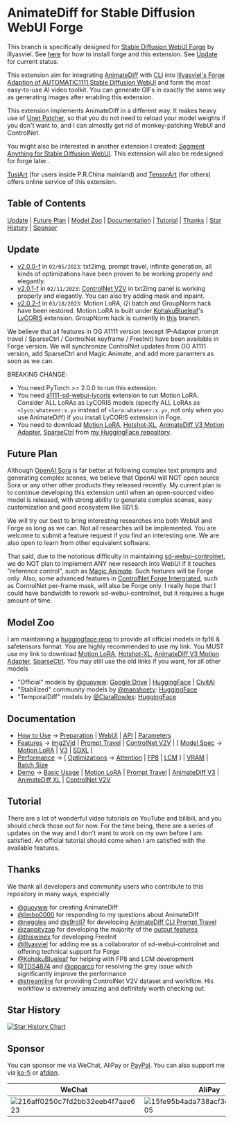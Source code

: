 # AnimateDiff for Stable Diffusion WebUI Forge
This branch is specifically designed for [Stable Diffusion WebUI Forge](https://github.com/lllyasviel/stable-diffusion-webui-forge) by lllyasviel. See [here](docs/how-to-use.md#preparation) for how to install forge and this extension. See [Update](#update) for current status.

This extension aim for integrating [AnimateDiff](https://github.com/guoyww/AnimateDiff/) with [CLI](https://github.com/s9roll7/animatediff-cli-prompt-travel) into [lllyasviel's Forge Adaption of AUTOMATIC1111 Stable Diffusion WebUI](https://github.com/lllyasviel/stable-diffusion-webui-forge) and form the most easy-to-use AI video toolkit. You can generate GIFs in exactly the same way as generating images after enabling this extension.

This extension implements AnimateDiff in a different way. It makes heavy use of [Unet Patcher](https://github.com/lllyasviel/stable-diffusion-webui-forge?tab=readme-ov-file#unet-patcher), so that you do not need to reload your model weights if you don't want to, and I can almostly get rid of monkey-patching WebUI and ControlNet.

You might also be interested in another extension I created: [Segment Anything for Stable Diffusion WebUI](https://github.com/continue-revolution/sd-webui-segment-anything). This extension will also be redesigned for forge later..

[TusiArt](https://tusiart.com/) (for users inside P.R.China mainland) and [TensorArt](https://tensor.art/) (for others) offers online service of this extension.


## Table of Contents
[Update](#update) | [Future Plan](#future-plan) | [Model Zoo](#model-zoo) | [Documentation](#documentation) | [Tutorial](#tutorial) | [Thanks](#thanks) | [Star History](#star-history) | [Sponsor](#sponsor)


## Update
- [v2.0.0-f](https://github.com/continue-revolution/sd-webui-animatediff/tree/v2.0.0-f) in `02/05/2023`: txt2img, prompt travel, infinite generation, all kinds of optimizations have been proven to be working properly and elegantly.
- [v2.0.1-f](https://github.com/continue-revolution/sd-webui-animatediff/tree/v2.0.1-f) in `02/11/2023`: [ControlNet V2V](docs/features.md#controlnet-v2v) in txt2img panel is working properly and elegantly. You can also try adding mask and inpaint.
- [v2.0.2-f](https://github.com/continue-revolution/sd-webui-animatediff/tree/v2.0.2-f) in `03/18/2023`: Motion LoRA, i2i batch and GroupNorm hack have been restored. Motion LoRA is built under [KohakuBlueleaf](https://github.com/KohakuBlueleaf)'s [LyCORIS](https://github.com/KohakuBlueleaf/a1111-sd-webui-lycoris) extension. GroupNorm hack is currently in [this](https://github.com/lllyasviel/stable-diffusion-webui-forge/tree/conrevo/gn-patcher-for-early-ad) branch.

We believe that all features in OG A1111 version (except IP-Adapter prompt travel / SparseCtrl / ControlNet keyframe / FreeInit) have been available in Forge version. We will synchronize ControlNet updates from OG A1111 version, add SparseCtrl and Magic Animate, and add more paramters as soon as we can.

BREAKING CHANGE:
- You need PyTorch >= 2.0.0 to run this extension.
- You need [a1111-sd-webui-lycoris](https://github.com/KohakuBlueleaf/a1111-sd-webui-lycoris) extension to run Motion LoRA. Consider ALL LoRAs as LyCORIS models (specify ALL LoRAs as `<lyco:whatever:x.y>` instead of `<lora:whatever:x.y>`, not only when you use AnimateDiff) if you install LyCORIS extension in Foge.
- You need to download [Motion LoRA](https://huggingface.co/conrevo/AnimateDiff-A1111/tree/main/lora_v2), [Hotshot-XL](https://huggingface.co/conrevo/AnimateDiff-A1111/resolve/main/motion_module/mm_sdxl_hs.safetensors?download=true), [AnimateDiff V3 Motion Adapter](https://huggingface.co/conrevo/AnimateDiff-A1111/resolve/main/lora_v2/mm_sd15_v3_adapter.safetensors?download=true), [SparseCtrl](https://huggingface.co/conrevo/AnimateDiff-A1111/tree/main/control) from [my HuggingFace repository](https://huggingface.co/conrevo/AnimateDiff-A1111).

## Future Plan
Although [OpenAI Sora](https://openai.com/sora) is far better at following complex text prompts and generating complex scenes, we believe that OpenAI will NOT open source Sora or any other other products they released recently. My current plan is to continue developing this extension until when an open-sourced video model is released, with strong ability to generate complex scenes, easy customization and good ecosystem like SD1.5.

We will try our best to bring interesting researches into both WebUI and Forge as long as we can. Not all researches will be implemented. You are welcome to submit a feature request if you find an interesting one. We are also open to learn from other equivalent software.

That said, due to the notorious difficulty in maintaining [sd-webui-controlnet](https://github.com/Mikubill/sd-webui-controlnet), we do NOT plan to implement ANY new research into WebUI if it touches "reference control", such as [Magic Animate](https://github.com/magic-research/magic-animate). Such features will be Forge only. Also, some advanced features in [ControlNet Forge Intergrated](https://github.com/lllyasviel/stable-diffusion-webui-forge/tree/main/extensions-builtin/sd_forge_controlnet), such as ControlNet per-frame mask, will also be Forge only. I really hope that I could have bandwidth to rework sd-webui-controlnet, but it requires a huge amount of time.


## Model Zoo
I am maintaining a [huggingface repo](https://huggingface.co/conrevo/AnimateDiff-A1111/tree/main) to provide all official models in fp16 & safetensors format. You are highly recommended to use my link. You MUST use my link to download [Motion LoRA](https://huggingface.co/conrevo/AnimateDiff-A1111/tree/main/lora_v2), [Hotshot-XL](https://huggingface.co/conrevo/AnimateDiff-A1111/resolve/main/motion_module/mm_sdxl_hs.safetensors?download=true), [AnimateDiff V3 Motion Adapter](https://huggingface.co/conrevo/AnimateDiff-A1111/resolve/main/lora_v2/mm_sd15_v3_adapter.safetensors?download=true), [SparseCtrl](https://huggingface.co/conrevo/AnimateDiff-A1111/tree/main/control). You may still use the old links if you want, for all other models

- "Official" models by [@guoyww](https://github.com/guoyww): [Google Drive](https://drive.google.com/drive/folders/1EqLC65eR1-W-sGD0Im7fkED6c8GkiNFI) | [HuggingFace](https://huggingface.co/guoyww/animatediff/tree/main) | [CivitAI](https://civitai.com/models/108836)
- "Stabilized" community models by [@manshoety](https://huggingface.co/manshoety): [HuggingFace](https://huggingface.co/manshoety/AD_Stabilized_Motion/tree/main)
- "TemporalDiff" models by [@CiaraRowles](https://huggingface.co/CiaraRowles): [HuggingFace](https://huggingface.co/CiaraRowles/TemporalDiff/tree/main)


## Documentation
- [How to Use](docs/how-to-use.md) -> [Preparation](docs/how-to-use.md#preparation) | [WebUI](docs/how-to-use.md#webui) | [API](docs/how-to-use.md#api) | [Parameters](docs/how-to-use.md#parameters)
- [Features](docs/features.md) -> [Img2Vid](docs/features.md#img2vid) | [Prompt Travel](docs/features.md#prompt-travel) | [ControlNet V2V](docs/features.md#controlnet-v2v) | [ [Model Spec](docs/features.md#model-spec) -> [Motion LoRA](docs/features.md#motion-lora) | [V3](docs/features.md#v3) | [SDXL](docs/features.md#sdxl) ]
- [Performance](docs/performance.md) -> [ [Optimizations](docs/performance.md#optimizations) -> [Attention](docs/performance.md#attention) | [FP8](docs/performance.md#fp8) | [LCM](docs/performance.md#lcm) ] | [VRAM](docs/performance.md#vram) | [Batch Size](docs/performance.md#batch-size)
- [Demo](docs/demo.md) -> [Basic Usage](docs/demo.md#basic-usage) | [Motion LoRA](docs/demo.md#motion-lora) | [Prompt Travel](docs/demo.md#prompt-travel) | [AnimateDiff V3](docs/demo.md#animatediff-v3) | [AnimateDiff XL](docs/demo.md#animatediff-xl) | [ControlNet V2V](docs/demo.md#controlnet-v2v)


## Tutorial 
There are a lot of wonderful video tutorials on YouTube and bilibili, and you should check those out for now. For the time being, there are a series of updates on the way and I don't want to work on my own before I am satisfied. An official tutorial should come when I am satisfied with the available features.


## Thanks
We thank all developers and community users who contribute to this repository in many ways, especially
- [@guoyww](https://github.com/guoyww) for creating AnimateDiff
- [@limbo0000](https://github.com/limbo0000) for responding to my questions about AnimateDiff
- [@neggles](https://github.com/neggles) and [@s9roll7](https://github.com/s9roll7) for developing [AnimateDiff CLI Prompt Travel](https://github.com/s9roll7/animatediff-cli-prompt-travel)
- [@zappityzap](https://github.com/zappityzap) for developing the majority of the [output features](https://github.com/continue-revolution/sd-webui-animatediff/blob/master/scripts/animatediff_output.py)
- [@thiswinex](https://github.com/thiswinex) for developing FreeInit
- [@lllyasviel](https://github.com/lllyasviel) for adding me as a collaborator of sd-webui-controlnet and offering technical support for Forge
- [@KohakuBlueleaf](https://github.com/KohakuBlueleaf) for helping with FP8 and LCM development
- [@TDS4874](https://github.com/TDS4874) and [@opparco](https://github.com/opparco) for resolving the grey issue which significantly improve the performance
- [@streamline](https://twitter.com/kaizirod) for providing ControlNet V2V dataset and workflow. His workflow is extremely amazing and definitely worth checking out.


## Star History
<a href="https://star-history.com/#continue-revolution/sd-webui-animatediff&Date">
  <picture>
    <source media="(prefers-color-scheme: dark)" srcset="https://api.star-history.com/svg?repos=continue-revolution/sd-webui-animatediff&type=Date&theme=dark" />
    <source media="(prefers-color-scheme: light)" srcset="https://api.star-history.com/svg?repos=continue-revolution/sd-webui-animatediff&type=Date" />
    <img alt="Star History Chart" src="https://api.star-history.com/svg?repos=continue-revolution/sd-webui-animatediff&type=Date" />
  </picture>
</a>


## Sponsor
You can sponsor me via WeChat, AliPay or [PayPal](https://paypal.me/conrevo). You can also support me via [ko-fi](https://ko-fi.com/conrevo) or [afdian](https://afdian.net/a/conrevo).

| WeChat | AliPay | PayPal |
| --- | --- | --- |
| ![216aff0250c7fd2bb32eeb4f7aae623](https://user-images.githubusercontent.com/63914308/232824466-21051be9-76ce-4862-bb0d-a431c186fce1.jpg) | ![15fe95b4ada738acf3e44c1d45a1805](https://user-images.githubusercontent.com/63914308/232824545-fb108600-729d-4204-8bec-4fd5cc8a14ec.jpg) | ![IMG_1419_](https://github.com/continue-revolution/sd-webui-animatediff/assets/63914308/eaa7b114-a2e6-4ecc-a29f-253ace06d1ea) |
